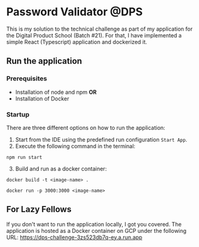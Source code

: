 # Password Validator @DPS

This is my solution to the technical challenge as part of my application for the Digital Product School (Batch #21).
For that, I have implemented a simple React (Typescript) application and dockerized it.

## Run the application

### Prerequisites
- Installation of node and npm **OR**
- Installation of Docker

### Startup
There are three different options on how to run the application:
1. Start from the IDE using the predefined run configuration `Start App`.
2. Execute the following command in the terminal:
```shell
npm run start
```
3. Build and run as a docker container:
```shell
docker build -t <image-name> .

docker run -p 3000:3000 <image-name>
```

## For Lazy Fellows
If you don't want to run the application locally, I got you covered.
The application is hosted as a Docker container on GCP under the following URL:
https://dps-challenge-3zs523db7q-ey.a.run.app

